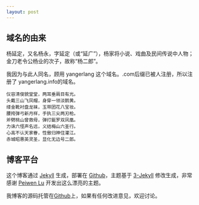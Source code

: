 ```yaml
---
layout: post
---
```


## 域名的由来

杨延定，又名杨永，字延定（或“延广”），杨家将小说、戏曲及民间传说中人物；金刀老令公杨业的次子，故称“杨二郎”。

我因为与此人同名，顾用 yangerlang 这个域名。.com后缀已被人注册，所以注册了 yangerlang.info的域名。

	仪容清俊貌堂堂，两耳垂肩目有光。
	头戴三山飞凤帽，身穿一领淡鹅黄。
	缕金靴衬盘龙袜，玉带团花八宝妆。
	腰挎弹弓新月样，手执三尖两刃枪。
	斧劈桃山曾救母，弹打鋋罗双凤凰。
	力诛六怪声名远，义结梅山六圣行。
	心高不认天家眷，性傲归神住灌江。
	赤城昭惠英灵圣，显化无边号二郎。

## 博客平台

这个博客通过 [Jekyll](http://jekyllrb.com/) 生成，部署在 [Github](https://pages.github.com)，主题基于 [3-Jekyll](https://github.com/P233/3-Jekyll) 修改生成，非常感谢 [Peiwen Lu](https://github.com/P233) 开发出这么漂亮的主题。

我博客的源码托管在[Github](https://github.com/yangerlang/yangerlang.github.io)上，如果有任何改进意见，欢迎讨论。

